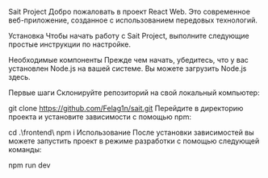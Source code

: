 Sait Project
Добро пожаловать в проект React Web. Это современное веб-приложение, созданное с использованием передовых технологий.

Установка
Чтобы начать работу с Sait Project, выполните следующие простые инструкции по настройке.

Необходимые компоненты
Прежде чем начать, убедитесь, что у вас установлен Node.js на вашей системе. Вы можете загрузить Node.js здесь.

Первые шаги
Склонируйте репозиторий на свой локальный компьютер:

git clone https://github.com/Felag1n/sait.git
Перейдите в директорию проекта и установите зависимости с помощью npm:

cd .\frontend\ 
npm i
Использование
После установки зависимостей вы можете запустить проект в режиме разработки с помощью следующей команды:

npm run dev
